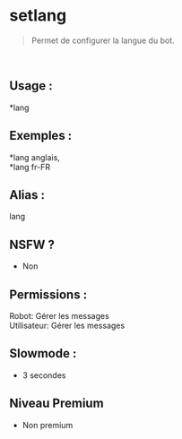 # setlang

> Permet de configurer la langue du bot.

<br>

## Usage :

*lang <langue>

## Exemples :

*lang anglais,
<br>*lang fr-FR

## Alias :

lang

## NSFW ?

- Non

## Permissions :

Robot: Gérer les messages
<br>
Utilisateur: Gérer les messages

## Slowmode :

- 3 secondes

## Niveau Premium

- Non premium